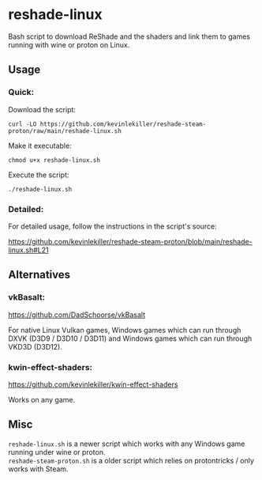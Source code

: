 # reshade-linux
Bash script to download ReShade and the shaders and link them to games running with wine or proton on Linux.  

## Usage

### Quick:
Download the script:

    curl -LO https://github.com/kevinlekiller/reshade-steam-proton/raw/main/reshade-linux.sh
Make it executable:

    chmod u+x reshade-linux.sh
Execute the script:

    ./reshade-linux.sh

### Detailed:
For detailed usage, follow the instructions in the script's source:

https://github.com/kevinlekiller/reshade-steam-proton/blob/main/reshade-linux.sh#L21

## Alternatives

### vkBasalt:
https://github.com/DadSchoorse/vkBasalt

For native Linux Vulkan games, Windows games which can run through DXVK (D3D9 / D3D10 / D3D11) and Windows games which can run through VKD3D (D3D12).

### kwin-effect-shaders:
https://github.com/kevinlekiller/kwin-effect-shaders

Works on any game.

## Misc
`reshade-linux.sh` is a newer script which works with any Windows game running under wine or proton.  
`reshade-steam-proton.sh` is a older script which relies on protontricks / only works with Steam.
